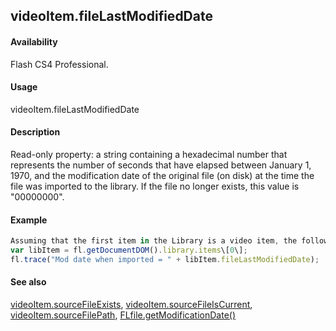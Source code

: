 ## videoItem.fileLastModifiedDate

#### Availability

Flash CS4 Professional.

#### Usage

videoItem.fileLastModifiedDate

#### Description

Read-only property: a string containing a hexadecimal number that represents the number of seconds that have elapsed between January 1, 1970, and the modification date of the original file (on disk) at the time the file was imported to the library. If the file no longer exists, this value is "00000000".

#### Example

```javascript
Assuming that the first item in the Library is a video item, the following code displays a hexadecimal number as described above.
var libItem = fl.getDocumentDOM().library.items\[0\];
fl.trace("Mod date when imported = " + libItem.fileLastModifiedDate);

```
#### See also

[videoItem.sourceFileExists](#!AdobeDocs/developers-animatesdk-docs/master/VideoItem_object/videoIte3.md), [videoItem.sourceFileIsCurrent](#!AdobeDocs/developers-animatesdk-docs/master/VideoItem_object/videoIte4.md), [videoItem.sourceFilePath](#!AdobeDocs/developers-animatesdk-docs/master/VideoItem_object/videoIte5.md), [FLfile.getModificationDate()](#!AdobeDocs/developers-animatesdk-docs/master/FLfile_object/FLfile6.md)
